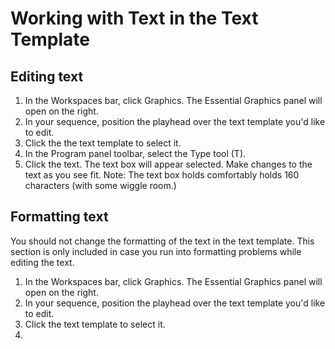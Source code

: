 # Working with Text in the Text Template

## Editing text

1. In the Workspaces bar, click Graphics. The Essential Graphics panel will open on the right.
2. In your sequence, position the playhead over the text template you'd like to edit.
3. Click the the text template to select it. 
4. In the Program panel toolbar, select the Type tool \(T\). 
5. Click the text. The text box will appear selected. Make changes to the text as you see fit. Note: The text box holds comfortably holds 160 characters \(with some wiggle room.\) 

## Formatting text

You should not change the formatting of the text in the text template. This section is only included in case you run into formatting problems while editing the text.

1. In the Workspaces bar, click Graphics. The Essential Graphics panel will open on the right.
2. In your sequence, position the playhead over the text template you'd like to edit. 
3. Click the text template to select it.
4. 




